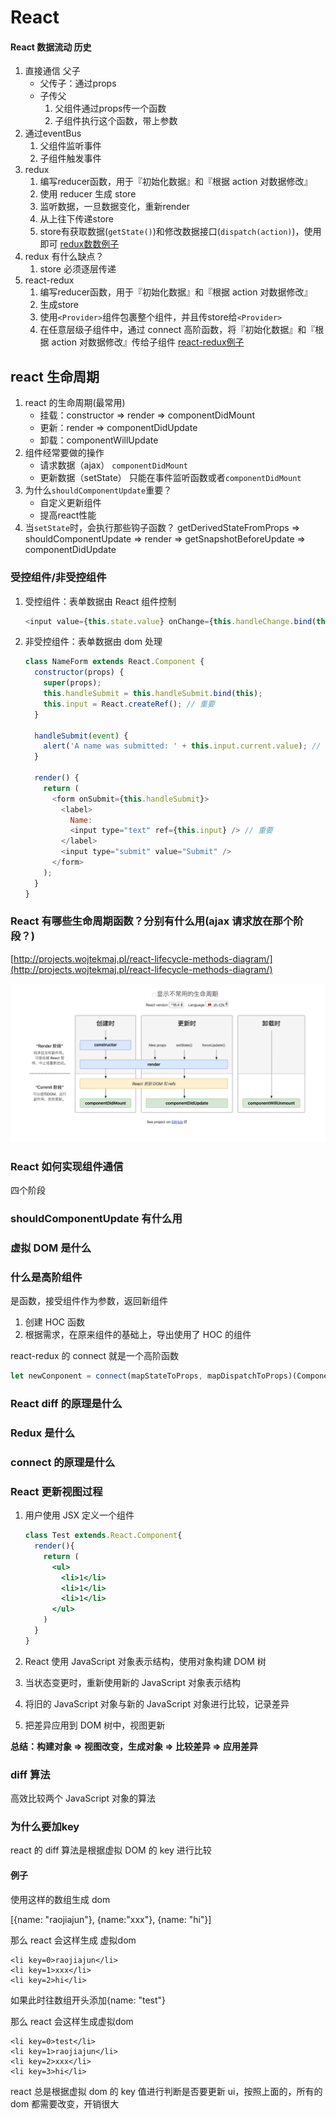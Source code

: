 

# React

#### React 数据流动 历史

1. 直接通信 父子
   - 父传子：通过props
   - 子传父
      1. 父组件通过props传一个函数
      2. 子组件执行这个函数，带上参数 
2. 通过eventBus 
    1. 父组件监听事件
    2. 子组件触发事件
3. redux
    1. 编写reducer函数，用于『初始化数据』和『根据 action 对数据修改』
    2. 使用 reducer 生成 store
    3. 监听数据，一旦数据变化，重新render
    4. 从上往下传递store
    5. store有获取数据(`getState()`)和修改数据接口(`dispatch(action)`)，使用即可
[redux数数例子](https://codesandbox.io/s/zkklzkroll)
4. redux 有什么缺点？
    1. store 必须逐层传递
4. react-redux
    1. 编写reducer函数，用于『初始化数据』和『根据 action 对数据修改』
    2. 生成store
    3. 使用`<Provider>`组件包裹整个组件，并且传store给`<Provider>`
    4. 在任意层级子组件中，通过 connect 高阶函数，将『初始化数据』和『根据 action 对数据修改』传给子组件
[react-redux例子](https://github.com/wojiaofengzhongzhuifeng/react-redux-demo)







## react 生命周期

1. react 的生命周期(最常用)
    - 挂载：constructor => render => componentDidMount
    - 更新：render => componentDidUpdate
    - 卸载：componentWillUpdate
1. 组件经常要做的操作
   - 请求数据（ajax）
      `componentDidMount`
   - 更新数据（setState）
      只能在事件监听函数或者`componentDidMount`
1. 为什么`shouldComponentUpdate`重要？
   - 自定义更新组件
   - 提高react性能
1. 当`setState`时，会执行那些钩子函数？
  getDerivedStateFromProps => shouldComponentUpdate => render => getSnapshotBeforeUpdate => componentDidUpdate









### 受控组件/非受控组件

1. 受控组件：表单数据由 React 组件控制

   ```javascript
   <input value={this.state.value} onChange={this.handleChange.bind(this)}>
   ```

2. 非受控组件：表单数据由 dom 处理

   ```javascript
   class NameForm extends React.Component {
     constructor(props) {
       super(props);
       this.handleSubmit = this.handleSubmit.bind(this);
       this.input = React.createRef(); // 重要
     }
   
     handleSubmit(event) {
       alert('A name was submitted: ' + this.input.current.value); // 重要
     }
   
     render() {
       return (
         <form onSubmit={this.handleSubmit}>
           <label>
             Name:
             <input type="text" ref={this.input} /> // 重要
           </label>
           <input type="submit" value="Submit" />
         </form>
       );
     }
   }
   
   ```

   

### React 有哪些生命周期函数？分别有什么用(ajax 请求放在那个阶段？)

[http://projects.wojtekmaj.pl/react-lifecycle-methods-diagram/](http://projects.wojtekmaj.pl/react-lifecycle-methods-diagram/)

![](https://raw.githubusercontent.com/wojiaofengzhongzhuifeng/image-host/master/img/20190514184258.png)

### React 如何实现组件通信

四个阶段

### shouldComponentUpdate 有什么用

### 虚拟 DOM 是什么

### 什么是高阶组件

是函数，接受组件作为参数，返回新组件

1. 创建 HOC 函数
2. 根据需求，在原来组件的基础上，导出使用了 HOC 的组件

react-redux 的 connect 就是一个高阶函数

```javascript
let newConponent = connect(mapStateToProps, mapDispatchToProps)(Component)
```



### React diff 的原理是什么

### Redux 是什么

### connect 的原理是什么



### React 更新视图过程

1. 用户使用 JSX 定义一个组件

   ```jsx
   class Test extends.React.Component{
     render(){
       return (
         <ul>
           <li>1</li>
           <li>1</li>
           <li>1</li>
         </ul>
       )
     }
   }
   ```

2. React 使用 JavaScript 对象表示结构，使用对象构建 DOM 树

3. 当状态变更时，重新使用新的 JavaScript 对象表示结构

4. 将旧的 JavaScript 对象与新的 JavaScript 对象进行比较，记录差异

5. 把差异应用到 DOM 树中，视图更新

**总结：构建对象 => 视图改变，生成对象 => 比较差异 => 应用差异**

### diff 算法

高效比较两个 JavaScript 对象的算法

### 为什么要加key

react 的 diff 算法是根据虚拟 DOM 的 key 进行比较

#### 例子

使用这样的数组生成 dom

[{name: "raojiajun"}, {name:"xxx"}, {name: "hi"}]

那么 react 会这样生成 虚拟dom

```
<li key=0>raojiajun</li>
<li key=1>xxx</li>
<li key=2>hi</li>
```

如果此时往数组开头添加{name: "test"}

那么 react 会这样生成虚拟dom

```
<li key=0>test</li>
<li key=1>raojiajun</li>
<li key=2>xxx</li>
<li key=3>hi</li>
```

react 总是根据虚拟 dom 的 key 值进行判断是否要更新 ui，按照上面的，所有的 dom 都需要改变，开销很大

